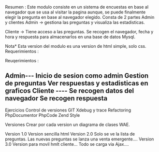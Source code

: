 Resumen :
Este modulo consiste en un sistema de encuestas en base al navegador que se usa al visitar la pagina aunque, se
puede finalmente elegir la pregunta en base al navegador elegido.
Consta de 2 partes
Admin y clientes
Admin -> gestiona las preguntas y visualiza las estadisticas.

Cliente -> Tiene acceso a las preguntas. Se recogen el navegador, fecha y hora y respuesta para almacenarlos en
una base de datos Mysql.

Nota*
Esta version del modulo es una version de html simple, solo css.
Requerimientos :

Reuqerimientos :

Admin---
Inicio de sesion como admin
Gestion de preguntas
Ver respuestas y estadisticas en graficos
Cliente ----
Se recogen datos del navegador
Se recogen respuesta
--------------------------------------------
Ejercicios
Control de versiones GIT
Xdebug y trace
Refactoring
PhpDocumentor
PhpCode Zend Style

Versiones
Crear por cada version un diagrama de clases WAE.

Version 1.0
    Version sencilla html
Version 2.0
    Solo se ve la lista de preguntas.
    Las nuevas preguntas se lanza una venta emergente....
Version 3.0
    Version para movil hmlt cliente...
    Todo se carga via Ajax....
